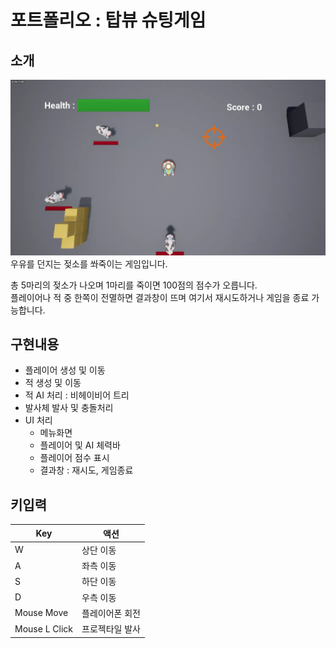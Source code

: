 # 포트폴리오 : 탑뷰 슈팅게임
## 소개
![webp Image](Images/PF_Game.webp)
우유를 던지는 젖소를 쏴죽이는 게임입니다.

총 5마리의 젖소가 나오며 1마리를 죽이면 100점의 점수가 오릅니다.<br>
플레이어나 적 중 한쪽이 전멸하면 결과창이 뜨며 여기서 재시도하거나 게임을 종료 가능합니다.

## 구현내용
 - 플레이어 생성 및 이동
 - 적 생성 및 이동
 - 적 AI 처리 : 비헤이비어 트리
 - 발사체 발사 및 충돌처리
 - UI 처리
    - 메뉴화면
    - 플레이어 및 AI 체력바
    - 플레이어 점수 표시
    - 결과창 : 재시도, 게임종료

## 키입력
Key | 액션
--- | ----
W   | 상단 이동
A   | 좌측 이동
S   | 하단 이동
D   | 우측 이동
Mouse Move | 플레이어폰 회전
Mouse L Click | 프로젝타일 발사